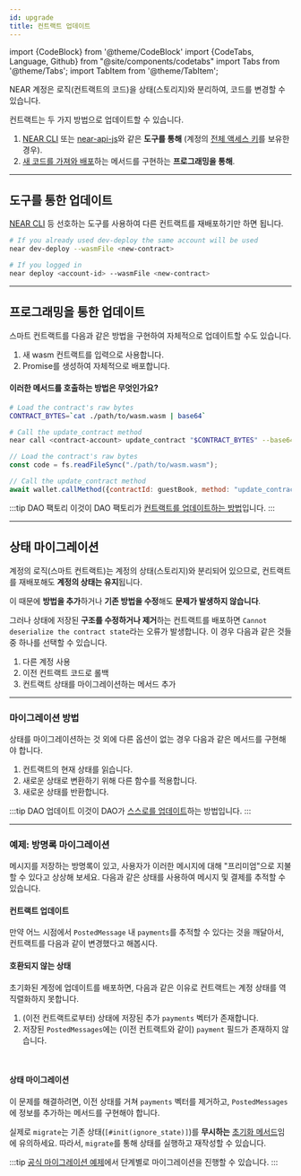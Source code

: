 ```yaml
---
id: upgrade
title: 컨트랙트 업데이트
---
```


import {CodeBlock} from '@theme/CodeBlock'
import {CodeTabs, Language, Github} from "@site/components/codetabs"
import Tabs from '@theme/Tabs';
import TabItem from '@theme/TabItem';

NEAR 계정은 로직(컨트랙트의 코드)을 상태(스토리지)와 분리하여, 코드를 변경할 수 있습니다.

컨트랙트는 두 가지 방법으로 업데이트할 수 있습니다.

1. [NEAR CLI](../4.tools/cli.md) 또는 [near-api-js](../4.tools/near-api-js/quick-reference.md)와 같은 **도구를 통해** (계정의 [전체 액세스 키](../1.concepts/basics/accounts/access-keys.md)를 보유한 경우).
2. [새 코드를 가져와 배포](#프로그래밍을-통한-업데이트)하는 메서드를 구현하는 **프로그래밍을 통해**. 

---

## 도구를 통한 업데이트
[NEAR CLI](../4.tools/cli.md) 등 선호하는 도구를 사용하여 다른 컨트랙트를 재배포하기만 하면 됩니다.

```bash
# If you already used dev-deploy the same account will be used
near dev-deploy --wasmFile <new-contract>

# If you logged in
near deploy <account-id> --wasmFile <new-contract>
```

---

## 프로그래밍을 통한 업데이트
스마트 컨트랙트를 다음과 같은 방법을 구현하여 자체적으로 업데이트할 수도 있습니다.
1. 새 wasm 컨트랙트를 입력으로 사용합니다.
2. Promise를 생성하여 자체적으로 배포합니다.


<CodeTabs>
  <Language value="🦀 Rust" language="rust">
    <Github fname="update.rs"
        url="https://github.com/near-examples/update-migrate-rust/blob/main/contracts/self-updates/base/src/update.rs"
        start="10" end="28" />
  </Language>
</CodeTabs>

#### 이러한 메서드를 호출하는 방법은 무엇인가요?
<Tabs className="language-tabs" groupId="code-tabs">
  <TabItem value="Terminal">

```bash
# Load the contract's raw bytes
CONTRACT_BYTES=`cat ./path/to/wasm.wasm | base64`

# Call the update_contract method
near call <contract-account> update_contract "$CONTRACT_BYTES" --base64 --accountId <manager-account> --gas 300000000000000
```

  </TabItem>
  <TabItem value="🌐 JavaScript">

```js
// Load the contract's raw bytes
const code = fs.readFileSync("./path/to/wasm.wasm");

// Call the update_contract method
await wallet.callMethod({contractId: guestBook, method: "update_contract", args: code, gas: "300000000000000"});
```

  </TabItem>
</Tabs>

:::tip DAO 팩토리
이것이 DAO 팩토리가 [컨트랙트를 업데이트하는 방법](https://github.com/near-daos/sputnik-dao-contract/blob/main/sputnikdao-factory2/src/factory_manager.rs#L60)입니다.
:::

---

## 상태 마이그레이션
계정의 로직(스마트 컨트랙트)는 계정의 상태(스토리지)와 분리되어 있으므로, 컨트랙트를 재배포해도 **계정의 상태는 유지**됩니다.

이 때문에 **방법을 추가**하거나 **기존 방법을 수정**해도 **문제가 발생하지 않습니다**.

그러나 상태에 저장된 **구조를 수정하거나 제거**하는 컨트랙트를 배포하면 `Cannot deserialize the contract state`라는 오류가 발생합니다. 이 경우 다음과 같은 것들 중 하나를 선택할 수 있습니다.
1. 다른 계정 사용
2. 이전 컨트랙트 코드로 롤백
3. 컨트랙트 상태를 마이그레이션하는 메서드 추가

<hr class="subsection" />

### 마이그레이션 방법
상태를 마이그레이션하는 것 외에 다른 옵션이 없는 경우 다음과 같은 메서드를 구현해야 합니다.
1. 컨트랙트의 현재 상태를 읽습니다.
2. 새로운 상태로 변환하기 위해 다른 함수를 적용합니다.
3. 새로운 상태를 반환합니다.

:::tip DAO 업데이트
이것이 DAO가 [스스로를 업데이트](https://github.com/near-daos/sputnik-dao-contract/blob/main/sputnikdao2/src/upgrade.rs#L59)하는 방법입니다.
:::


<hr class="subsection" />

### 예제: 방명록 마이그레이션

메시지를 저장하는 방명록이 있고, 사용자가 이러한 메시지에 대해 "프리미엄"으로 지불할 수 있다고 상상해 보세요. 다음과 같은 상태를 사용하여 메시지 및 결제를 추적할 수 있습니다.


<CodeTabs>
  <Language value="🦀 Rust" language="rust">
    <Github fname="lib.rs"
        url="https://github.com/near-examples/update-migrate-rust/blob/main/contracts/basic-updates/base/src/lib.rs"
        start="9" end="23" />        
  </Language>
</CodeTabs>

#### 컨트랙트 업데이트
만약 어느 시점에서 `PostedMessage` 내 `payments`를 추적할 수 있다는 것을 깨달아서, 컨트랙트를 다음과 같이 변경했다고 해봅시다.

<CodeTabs>
  <Language value="🦀 Rust" language="rust">
    <Github fname="lib.rs"
        url="https://github.com/near-examples/update-migrate-rust/blob/main/contracts/basic-updates/update/src/lib.rs"
        start="11" end="25" />        
  </Language>
</CodeTabs>

#### 호환되지 않는 상태
초기화된 계정에 업데이트를 배포하면, 다음과 같은 이유로 컨트랙트는 계정 ​​상태를 역직렬화하지 못합니다.

1. (이전 컨트랙트로부터) 상태에 저장된 추가 `payments` 벡터가 존재합니다.
2. 저장된 `PostedMessages`에는 (이전 컨트랙트와 같이) `payment` 필드가 존재하지 않습니다.


<br />

#### 상태 마이그레이션
이 문제를 해결하려면, 이전 상태를 거쳐 `payments` 벡터를 제거하고, `PostedMessages`에 정보를 추가하는 메서드를 구현해야 합니다.

<CodeTabs>
  <Language value="🦀 Rust" language="rust">
    <Github fname="lib.rs"
        url="https://github.com/near-examples/update-migrate-rust/blob/main/contracts/basic-updates/update/src/migrate.rs"
        start="3" end="45" />
  </Language>
</CodeTabs>

실제로 `migrate`는 기존 상태(`[#init(ignore_state)]`)를 **무시하는** [초기화 메서드](./contracts/anatomy.md#initialization-method)임에 유의하세요. 따라서, `migrate`를 통해 상태를 실행하고 재작성할 수 있습니다.

:::tip
[공식 마이그레이션 예제](https://github.com/near-examples/update-migrate-rust/tree/main/contracts/basic-updates/base)에서 단계별로 마이그레이션을 진행할 수 있습니다.
:::